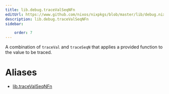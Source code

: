 ```yaml
---
title: lib.debug.traceValSeqNFn
editUrl: https://www.github.com/nixos/nixpkgs/blob/master/lib/debug.nix#L184C5
description: lib.debug.traceValSeqNFn
sidebar:

    order: 7
---
```


A combination of `traceVal` and `traceSeqN` that applies a
provided function to the value to be traced.


# Aliases

- [lib.traceValSeqNFn](/nix-doc-comments/reference/lib/lib-traceValSeqNFn)


